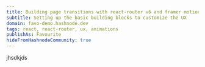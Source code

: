 ```yaml
---
title: Building page transitions with react-router v6 and framer motion
subtitle: Setting up the basic building blocks to customize the UX
domain: favo-demo.hashnode.dev
tags: react, react-router, ux, animations
publishAs: Favourite
hideFromHashnodeCommunity: true
---
```


jhsdkjds
